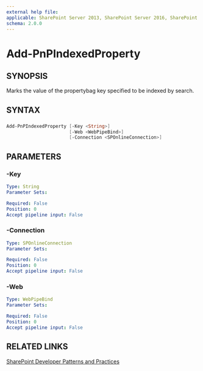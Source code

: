 ```yaml
---
external help file:
applicable: SharePoint Server 2013, SharePoint Server 2016, SharePoint Online
schema: 2.0.0
---
```

# Add-PnPIndexedProperty

## SYNOPSIS
Marks the value of the propertybag key specified to be indexed by search.

## SYNTAX 

### 
```powershell
Add-PnPIndexedProperty [-Key <String>]
                       [-Web <WebPipeBind>]
                       [-Connection <SPOnlineConnection>]
```

## PARAMETERS

### -Key


```yaml
Type: String
Parameter Sets: 

Required: False
Position: 0
Accept pipeline input: False
```

### -Connection


```yaml
Type: SPOnlineConnection
Parameter Sets: 

Required: False
Position: 0
Accept pipeline input: False
```

### -Web


```yaml
Type: WebPipeBind
Parameter Sets: 

Required: False
Position: 0
Accept pipeline input: False
```

## RELATED LINKS

[SharePoint Developer Patterns and Practices](http://aka.ms/sppnp)